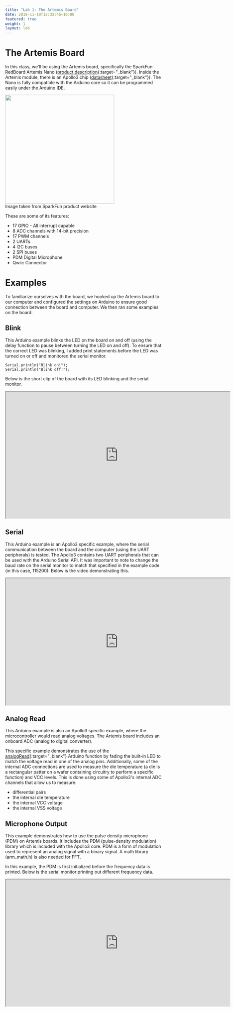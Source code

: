 ```yaml
---
title: "Lab 1: The Artemis Board"
date: 2018-11-18T12:33:46+10:00
featured: true
weight: 1
layout: lab
---
```


# The Artemis Board 

In this class, we'll be using the Artemis board, specifically the SparkFun RedBoard Artemis Nano ([product description](https://www.sparkfun.com/products/15443){:target="_blank"}). Inside the Artemis module, there is an Apollo3 chip ([datasheet](https://cdn.sparkfun.com/assets/1/5/c/6/7/Apollo3-Blue-MCU-Datasheet_v0_15_0.pdf){:target="_blank"}). The Nano is fully compatible with the Arduino core so it can be programmed easily under the Arduino IDE.

<p align="left"><img src="../../images/lab1/artemis-nano.jpg" height="350" width="350"><br>Image taken from SparkFun product website</p>

These are some of its features:
* 17 GPIO - All interrupt capable
* 8 ADC channels with 14-bit precision
* 17 PWM channels
* 2 UARTs
* 4 I2C buses
* 2 SPI buses
* PDM Digital Microphone
* Qwiic Connector

# Examples

To familiarize ourselves with the board, we hooked up the Artemis board to our computer and configured the settings on Arduino to ensure good connection between the board and computer. We then ran some examples on the board.

## Blink

This Arduino example blinks the LED on the board on and off (using the delay function to pause between turning the LED on and off). To ensure that the correct LED was blinking, I added print statements before the LED was turned on or off and monitored the serial monitor.

```
Serial.println("Blink on!");
Serial.println("Blink off!");
```

Below is the short clip of the board with its LED blinking and the serial monitor.

<p align="left"><iframe width="720" height="408" src="https://youtube.com/embed/qSg1QSSMC4o"></iframe></p>
<p></p>

## Serial

This Arduino example is an Apollo3 specific example, where the serial communication between the board and the computer (using the UART peripherals) is tested. The Apollo3 contains two UART peripherals that can be used with the Arduino Serial API. It was important to note to change the baud rate on the serial monitor to match that specified in the example code (in this case, 115200). Below is the video demonstrating this.

<p align="left"><iframe width="720" height="408" src="https://youtube.com/embed/tutPGJ5YOR4"></iframe></p>
<p></p>

## Analog Read

This Arduino example is also an Apollo3 specific example, where the microcontroller would read analog voltages. The Artemis board includes an onboard ADC (analog to digital converter).

This specific example demonstrates the use of the [analogRead](https://www.arduino.cc/reference/en/language/functions/analog-io/analogread/){:target="_blank"} Arduino function by fading the built-in LED to match the voltage read in one of the analog pins. Additionally, some of the internal ADC connections are used to measure the die temperature (a die is a rectangular patter on a wafer containing circuitry to perform a specific function) and VCC levels. This is done using some of Apollo3's internal ADC channels that allow us to measure:
* differential pairs
* the internal die temperature
* the internal VCC voltage
* the internal VSS voltage

## Microphone Output

This example demonstrates how to use the pulse density microphone (PDM) on Artemis boards. It includes the PDM (pulse-density modulation) library which is included with the Apollo3 core. PDM is a form of modulation used to represent an analog signal with a binary signal. A math library (arm_math.h) is also needed for FFT.

In this example, the PDM is first initialized before the frequency data is printed. Below is the serial monitor printing out different frequency data.

<p align="left"><iframe width="720" height="408" src="https://youtube.com/embed/W_pQSU4Htos"></iframe></p>
<p></p>

